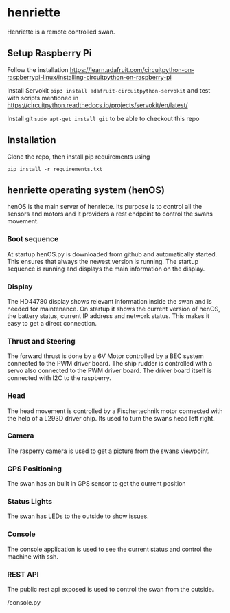 # henriette

Henriette is a remote controlled swan.

## Setup Raspberry Pi

Follow the installation https://learn.adafruit.com/circuitpython-on-raspberrypi-linux/installing-circuitpython-on-raspberry-pi

Install Servokit `pip3 install adafruit-circuitpython-servokit` and test with scripts mentioned in https://circuitpython.readthedocs.io/projects/servokit/en/latest/

Install git `sudo apt-get install git` to be able to checkout this repo

## Installation

Clone the repo, then install pip requirements using

`pip install -r requirements.txt`

## henriette operating system (henOS)

henOS is the main server of henriette. Its purpose is to control all the sensors and motors and it providers a rest endpoint to control the swans movement.

### Boot sequence

At startup henOS.py is downloaded from github and automatically started. This ensures that always the newest version is running. The startup sequence is running and displays the main information on the display.

### Display

The HD44780 display shows relevant information inside the swan and is needed for maintenance. On startup it shows the current version of henOS, the battery status, current IP address and network status. This makes it easy to get a direct connection.

### Thrust and Steering

The forward thrust is done by a 6V Motor controlled by a BEC system connected to the PWM driver board. The ship rudder is controlled with a servo also connected to the PWM driver board. The driver board itself is connected with I2C to the raspberry.

### Head

The head movement is controlled by a Fischertechnik motor connected with the help of a L293D driver chip. Its used to turn the swans head left right.

### Camera

The rasperry camera is used to get a picture from the swans viewpoint.

### GPS Positioning

The swan has an built in GPS sensor to get the current position

### Status Lights

The swan has LEDs to the outside to show issues. 

### Console

The console application is used to see the current status and control the machine with ssh.

### REST API

The public rest api exposed is used to control the swan from the outside. 

/console.py



